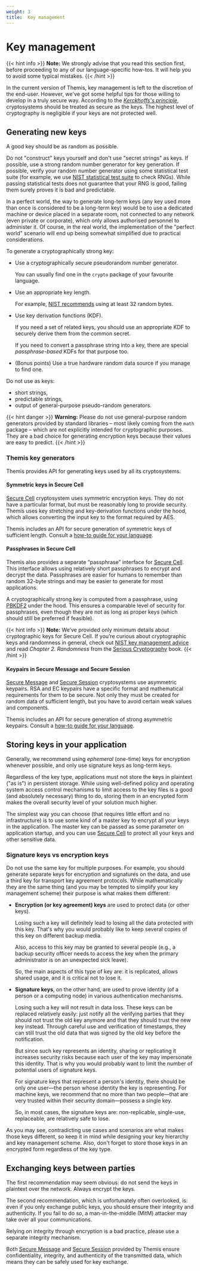 ```yaml
---
weight: 3
title:  Key management
---
```


# Key management

{{< hint info >}}
**Note:**
We strongly advise that you read this section first,
before proceeding to any of our language-specific how-tos.
It will help you to avoid some typical mistakes.
{{< /hint >}}

In the current version of Themis,
key management is left to the discretion of the end-user.
However, we've got some helpful tips for those willing to develop in a truly secure way.
According to the [_Kerckhoffs's principle_](https://en.wikipedia.org/wiki/Kerckhoffs%27_principle),
cryptosystems should be treated as secure as the keys.
The highest level of cryptography is negligible if your keys are not protected well.

## Generating new keys

A good key should be as random as possible.

Do not "construct" keys yourself and don't use "secret strings" as keys.
If possible, use a strong random number generator for key generation.
If possible, verify your random number generator using some statistical test suite
(for example, we use [NIST statistical test suite](https://csrc.nist.gov/Projects/Random-Bit-Generation/Documentation-and-Software) to check RNGs).
While passing statistical tests does not guarantee that your RNG is good,
failing them surely proves it is bad and predictable.

In a perfect world,
the way to generate long-term keys
(any key used more than once is considered to be a long-term key)
would be to use a dedicated machine or device placed in a separate room,
not connected to any network (even private or corporate),
which only allows authorised personnel to administer it.
Of course, in the real world,
the implementation of the "perfect world" scenario will end up being somewhat simplified
due to practical considerations.

To generate a cryptographically strong key:

  - Use a cryptographically secure pseudorandom number generator.

    You can usually find one in the `crypto` package of your favourite language.

  - Use an appropriate key length.

    For example, [NIST recommends](https://www.keylength.com/en/4/) using at least 32 random bytes.

  - Use key derivation functions (KDF).

    If you need a set of related keys, you should use an appropriate KDF
    to securely derive them from the common secret.

    If you need to convert a passphrase string into a key,
    there are special _passphrase-based_ KDFs for that purpose too.

  - (Bonus points) Use a true hardware random data source if you manage to find one.

Do not use as keys:

  - short strings,
  - predictable strings,
  - output of general-purpose pseudo-random generators.

{{< hint danger >}}
**Warning:**
Please do not use general-purpose random generators provided by standard libraries
– most likely coming from the `math` package –
which are not explicitly intended for cryptographic purposes.
They are a bad choice for generating encryption keys because their values are easy to predict.
{{< /hint >}}

### Themis key generators

Themis provides API for generating keys used by all its cryptosystems.

#### Symmetric keys in Secure Cell

[Secure Cell](/docs/themis/crypto-theory/crypto-systems/secure-cell/)
cryptosystem uses symmetric encryption keys.
They do not have a particular format, but must be reasonably long to provide security.
Themis uses key stretching and key-derivation functions under the hood,
which allows converting the input key to the format required by AES.

Themis includes an API for secure generation of symmetric keys of sufficient length.
Consult a [how-to guide for your language](/docs/themis/languages/).

#### Passphrases in Secure Cell

Themis also provides a separate “passphrase” interface for [Secure Cell](/docs/themis/crypto-theory/crypto-systems/secure-cell/).
This interface allows using relatively short passphrases to encrypt and decrypt the data.
Passphrases are easier for humans to remember than random 32-byte strings
and may be easier to generate for most applications.

A cryptographically strong key is computed from a passphrase,
using [PBKDF2](https://en.wikipedia.org/wiki/PBKDF2) under the hood.
This ensures a comparable level of security for passphrases,
even though they are not as long as proper keys
(which should still be preferred if feasible).

{{< hint info >}}
**Note:**
We’ve provided only minimum details about cryptographic keys for Secure Cell.
If you’re curious about cryptographic keys and randomness in general,
check out [NIST key management advice](https://nvlpubs.nist.gov/nistpubs/SpecialPublications/NIST.SP.800-133r1.pdf)
and read _Chapter 2. Randomness_
from the [Serious Cryptography](https://nostarch.com/seriouscrypto) book.
{{< /hint >}}

#### Keypairs in Secure Message and Secure Session

[Secure Message](/docs/themis/crypto-theory/crypto-systems/secure-message/)
and [Secure Session](/docs/themis/crypto-theory/crypto-systems/secure-cell/)
cryptosystems use asymmetric keypairs.
RSA and EC keypairs have a specific format and mathematical requirements for them to be secure.
Not only they must be created for random data of sufficient length,
but you have to avoid certain weak values and components.

Themis includes an API for secure generation of strong asymmetric keypairs.
Consult a [how-to guide for your language](/docs/themis/languages/).

## Storing keys in your application

Generally, we recommend using _ephemeral_ (one-time) keys for encryption whenever possible,
and only use signature keys as long-term keys.

Regardless of the key type,
applications must not store the keys in plaintext ("as is") in persistent storage.
While using well-defined policy and operating system access control mechanisms
to limit access to the key files is a good (and absolutely necessary) thing to do,
storing them in an encrypted form makes the overall security level of your solution much higher.

The simplest way you can choose (that requires little effort and no infrastructure)
is to use some kind of a master key to encrypt all your keys in the application.
The master key can be passed as some parameter on application startup,
and you can use [Secure Cell](/docs/themis/crypto-theory/crypto-systems/secure-cell/)
to protect all your keys and other sensitive data.

### Signature keys vs encryption keys

Do not use the same key for multiple purposes.
For example, you should generate separate keys for encryption and signatures on the data,
and use a third key for transport key agreement protocols.
While mathematically they are the same thing
(and you may be tempted to simplify your key management scheme)
their purpose is what makes them different:

- **Encryption (or key agreement) keys** are used to protect data (or other keys).

  Losing such a key will definitely lead to losing all the data protected with this key.
  That's why you would probably like to keep several copies of this key on different backup media.

  Also, access to this key may be granted to several people
  (e.g., a backup security officer needs to access the key
  when the primary administrator is on an unexpected sick leave).

  So, the main aspects of this type of key are:
  it is replicated, allows shared usage, and it is critical not to lose it.

- **Signature keys**, on the other hand, are used to prove identity (of a person or a computing node) in various authentication mechanisms.

  Losing such a key will not result in data loss.
  These keys can be replaced relatively easily:
  just notify all the verifying parties that they should not trust the old key anymore
  and that they should trust the new key instead.
  Through careful use and verification of timestamps,
  they can still trust the old data that was signed by the old key before the notification.

  But since such key represents an identity,
  sharing or replicating it increases security risks
  because each user of the key may impersonate this identity.
  That is why you would probably want to limit the number of potential users of signature keys.

  For signature keys that represent a person's identity,
  there should be only one user—the person whose identity the key is representing.
  For machine keys, we recommend that no more than
  two people—that are very trusted within their security domain—possess a single key.

  So, in most cases, the signature keys are:
  non-replicable, single-use, replaceable, are relatively safe to lose.

As you may see, contradicting use cases and scenarios are what makes those keys different,
so keep it in mind while designing your key hierarchy and key management scheme.
Also, don't forget to store those keys in an encrypted form regardless of the key type.

## Exchanging keys between parties

The first recommendation may seem obvious:
do not send the keys in plaintext over the network.
Always encrypt the keys.

The second recommendation, which is unfortunately often overlooked, is:
even if you only exchange public keys,
you should ensure their integrity and authenticity.
If you fail to do so,
a man-in-the-middle (MitM) attacker may take over all your communications.

Relying on integrity through encryption is a bad practice,
please use a separate integrity mechanism.

Both [Secure Message](/docs/themis/crypto-theory/crypto-systems/secure-message/)
and [Secure Session](/docs/themis/crypto-theory/crypto-systems/secure-session/)
provided by Themis ensure confidentiality, integrity,
and authenticity of the transmitted data,
which means they can be safely used for key exchange.
